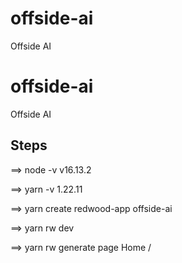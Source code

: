 # offside-ai
Offside AI

# offside-ai
Offside AI

## Steps

==> node -v
v16.13.2


==> yarn -v
1.22.11


==> yarn create redwood-app offside-ai

==> yarn rw dev

==> yarn rw generate page Home /